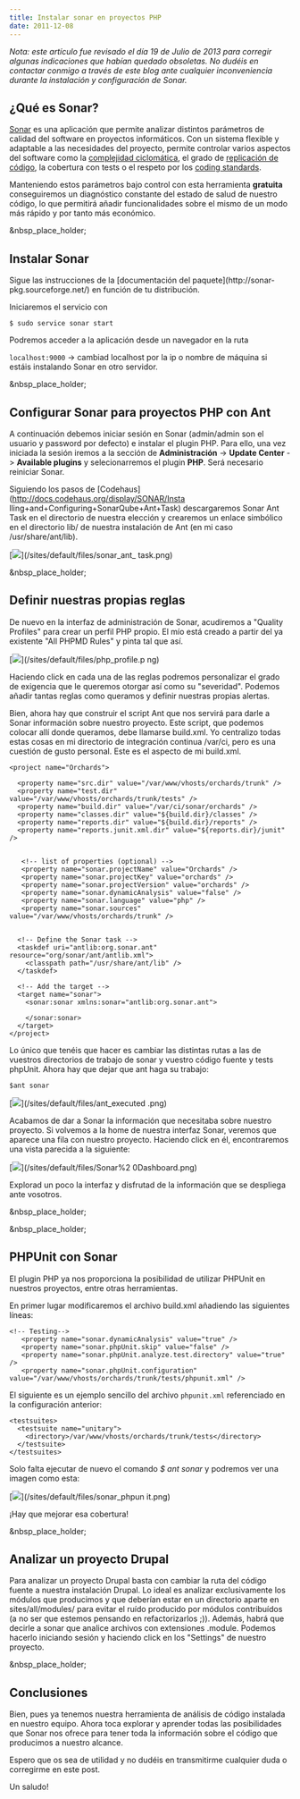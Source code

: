 ```yaml
---
title: Instalar sonar en proyectos PHP
date: 2011-12-08
---
```


_Nota: este artículo fue revisado el día 19 de Julio de 2013 para corregir
algunas indicaciones que habían quedado obsoletas. No dudéis en contactar
conmigo a través de este blog ante cualquier inconveniencia durante la
instalación y configuración de Sonar._

## ¿Qué es Sonar?

[Sonar](http://www.sonarsource.org/) es una aplicación que permite analizar
distintos parámetros de calidad del software en proyectos informáticos. Con un
sistema flexible y adaptable a las necesidades del proyecto, permite controlar
varios aspectos del software como la [complejidad
ciclomática](http://en.wikipedia.org/wiki/Cyclomatic_complexity), el grado de
[replicación de código](http://en.wikipedia.org/wiki/Don%27t_repeat_yourself),
la cobertura con tests o el respeto por los [coding
standards](http://en.wikipedia.org/wiki/Coding_standards).

Manteniendo estos parámetros bajo control con esta herramienta **gratuita**
conseguiremos un diagnóstico constante del estado de salud de nuestro código,
lo que permitirá añadir funcionalidades sobre el mismo de un modo más rápido y
por tanto más económico.

&nbsp_place_holder;

## Instalar Sonar

Sigue las instrucciones de la [documentación del paquete](http://sonar-
pkg.sourceforge.net/) en función de tu distribución.

Iniciaremos el servicio con

`$ sudo service sonar start`

Podremos acceder a la aplicación desde un navegador en la ruta

`localhost:9000` -> cambiad localhost por la ip o nombre de máquina si estáis
instalando Sonar en otro servidor.

&nbsp_place_holder;

## Configurar Sonar para proyectos PHP con Ant

A continuación debemos iniciar sesión en Sonar (admin/admin son el usuario y
password por defecto) e instalar el plugin PHP. Para ello, una vez iniciada la
sesión iremos a la sección de **Administración** -> **Update Center** ->
**Available plugins** y selecionarremos el plugin **PHP**. Será necesario
reiniciar Sonar.

Siguiendo los pasos de [Codehaus](http://docs.codehaus.org/display/SONAR/Insta
lling+and+Configuring+SonarQube+Ant+Task) descargaremos Sonar Ant Task en el
directorio de nuestra elección y crearemos un enlace simbólico en el
directorio lib/ de nuestra instalación de Ant (en mi caso /usr/share/ant/lib).

[![](/sites/default/files/sonar_ant_task.png)](/sites/default/files/sonar_ant_
task.png)

&nbsp_place_holder;

## Definir nuestras propias reglas

De nuevo en la interfaz de administración de Sonar, acudiremos a "Quality
Profiles" para crear un perfil PHP propio. El mío está creado a partir del ya
existente "All PHPMD Rules" y pinta tal que así.

[![](/sites/default/files/php_profile.png)](/sites/default/files/php_profile.p
ng)

Haciendo click en cada una de las reglas podremos personalizar el grado de
exigencia que le queremos otorgar así como su "severidad". Podemos añadir
tantas reglas como queramos y definir nuestras propias alertas.

Bien, ahora hay que construir el script Ant que nos servirá para darle a Sonar
información sobre nuestro proyecto. Este script, que podemos colocar allí
donde queramos, debe llamarse build.xml. Yo centralizo todas estas cosas en mi
directorio de integración continua /var/ci, pero es una cuestión de gusto
personal. Este es el aspecto de mi build.xml.

    
    <project name="Orchards">
    
      <property name="src.dir" value="/var/www/vhosts/orchards/trunk" />
      <property name="test.dir" value="/var/www/vhosts/orchards/trunk/tests" />
      <property name="build.dir" value="/var/ci/sonar/orchards" />
      <property name="classes.dir" value="${build.dir}/classes" />
      <property name="reports.dir" value="${build.dir}/reports" />
      <property name="reports.junit.xml.dir" value="${reports.dir}/junit" />
    
    
       <!-- list of properties (optional) -->
       <property name="sonar.projectName" value="Orchards" />
       <property name="sonar.projectKey" value="orchards" />
       <property name="sonar.projectVersion" value="orchards" />
       <property name="sonar.dynamicAnalysis" value="false" />
       <property name="sonar.language" value="php" />
       <property name="sonar.sources" value="/var/www/vhosts/orchards/trunk" />
    
    
      <!-- Define the Sonar task -->
      <taskdef uri="antlib:org.sonar.ant" resource="org/sonar/ant/antlib.xml">
        <classpath path="/usr/share/ant/lib" />
      </taskdef>
    
      <!-- Add the target -->
      <target name="sonar">
        <sonar:sonar xmlns:sonar="antlib:org.sonar.ant">
    
        </sonar:sonar>
      </target>
    </project>
    

Lo único que tenéis que hacer es cambiar las distintas rutas a las de vuestros
directorios de trabajo de sonar y vuestro código fuente y tests phpUnit. Ahora
hay que dejar que ant haga su trabajo: ` `

`$ant sonar `

[![](/sites/default/files/ant_executed.png)](/sites/default/files/ant_executed
.png)

Acabamos de dar a Sonar la información que necesitaba sobre nuestro proyecto.
Si volvemos a la home de nuestra interfaz Sonar, veremos que aparece una fila
con nuestro proyecto. Haciendo click en él, encontraremos una vista parecida a
la siguiente:

[![](/sites/default/files/Sonar%20Dashboard.png)](/sites/default/files/Sonar%2
0Dashboard.png)

Explorad un poco la interfaz y disfrutad de la información que se despliega
ante vosotros.

&nbsp_place_holder;

&nbsp_place_holder;

## PHPUnit con Sonar

El plugin PHP ya nos proporciona la posibilidad de utilizar PHPUnit en
nuestros proyectos, entre otras herramientas.

En primer lugar modificaremos el archivo build.xml añadiendo las siguientes
líneas:

    
    
    <!-- Testing-->
       <property name="sonar.dynamicAnalysis" value="true" />
       <property name="sonar.phpUnit.skip" value="false" />
       <property name="sonar.phpUnit.analyze.test.directory" value="true" />
       <property name="sonar.phpUnit.configuration" value="/var/www/vhosts/orchards/trunk/tests/phpunit.xml" />
    

El siguiente es un ejemplo sencillo del archivo `phpunit.xml` referenciado en
la configuración anterior:

    
    
    <testsuites>
      <testsuite name="unitary">
        <directory>/var/www/vhosts/orchards/trunk/tests</directory>
      </testsuite>
    </testsuites>
    

Solo falta ejecutar de nuevo el comando _$ ant sonar_ y podremos ver una
imagen como esta:

[![](/sites/default/files/sonar_phpunit.png)](/sites/default/files/sonar_phpun
it.png)

¡Hay que mejorar esa cobertura!

&nbsp_place_holder;

## Analizar un proyecto Drupal

Para analizar un proyecto Drupal basta con cambiar la ruta del código fuente a
nuestra instalación Drupal. Lo ideal es analizar exclusivamente los módulos
que producimos y que deberían estar en un directorio aparte en
sites/all/modules/ para evitar el ruído producido por módulos contribuídos (a
no ser que estemos pensando en refactorizarlos ;)). Además, habrá que decirle
a sonar que analice archivos con extensiones .module. Podemos hacerlo
iniciando sesión y haciendo click en los "Settings" de nuestro proyecto.

&nbsp_place_holder;

## Conclusiones

Bien, pues ya tenemos nuestra herramienta de análisis de código instalada en
nuestro equipo. Ahora toca explorar y aprender todas las posibilidades que
Sonar nos ofrece para tener toda la información sobre el código que producimos
a nuestro alcance.

Espero que os sea de utilidad y no dudéis en transmitirme cualquier duda o
corregirme en este post.

Un saludo!


